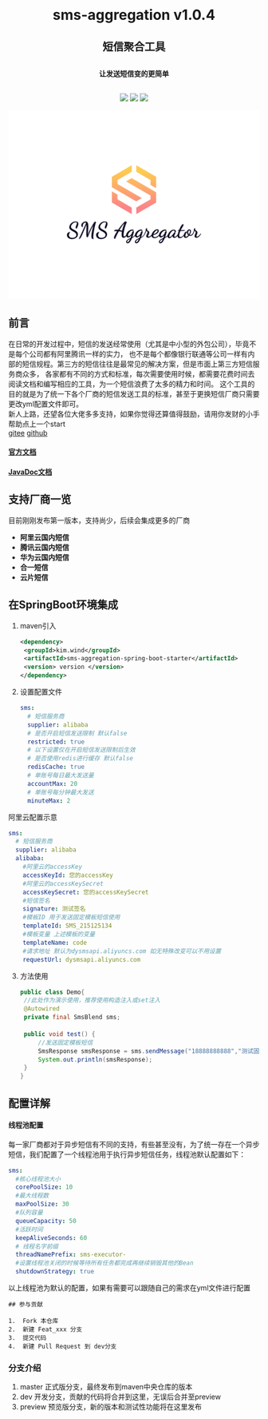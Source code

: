 <h1 align="center" style="margin: 30px 0 30px; font-weight: bold;">sms-aggregation v1.0.4</h1>
<h2 align="center" style="margin: 30px 0 30px; font-weight: bold;">短信聚合工具</h2>
<h4 align="center" style="margin: 30px 0 30px; font-weight: bold;">让发送短信变的更简单</h4>
<p align="center">
<a href="https://gitee.com/the-wind-is-like-a-song/sms_aggregation/stargazers"><img src="https://gitee.com/the-wind-is-like-a-song/sms_aggregation/badge/star.svg?theme=gvp"></a>
<a href="https://gitee.com/the-wind-is-like-a-song/sms_aggregation/master/LICENSE"><img src="https://img.shields.io/badge/license-Apache--2.0-green"></a>
<a href="https://gitee.com/the-wind-is-like-a-song/sms_aggregation"><img src="https://img.shields.io/badge/version-v1.0.4-blue"></a>
</p>
<img src="/public/logo.png">

## 前言

在日常的开发过程中，短信的发送经常使用（尤其是中小型的外包公司），毕竟不是每个公司都有阿里腾讯一样的实力，
也不是每个都像银行联通等公司一样有内部的短信规程。第三方的短信往往是最常见的解决方案，但是市面上第三方短信服务商众多，
各家都有不同的方式和标准，每次需要使用时候，都需要花费时间去阅读文档和编写相应的工具，为一个短信浪费了太多的精力和时间。
这个工具的目的就是为了统一下各个厂商的短信发送工具的标准，甚至于更换短信厂商只需要更改yml配置文件即可。  
新人上路，还望各位大佬多多支持，如果你觉得还算值得鼓励，请用你发财的小手帮助点上一个start  
[gitee](https://gitee.com/the-wind-is-like-a-song/sms_aggregation)
[github](https://github.com/fengruge/sms_aggregation)

#### [官方文档](http://wind.kim)
#### [JavaDoc文档](https://apidoc.gitee.com/the-wind-is-like-a-song/sms_aggregation)

## 支持厂商一览

目前刚刚发布第一版本，支持尚少，后续会集成更多的厂商

- **阿里云国内短信**
- **腾讯云国内短信**
- **华为云国内短信**
- **合一短信**
- **云片短信**

## 在SpringBoot环境集成

1. maven引入
   
   ```xml
   <dependency>
    <groupId>kim.wind</groupId>
    <artifactId>sms-aggregation-spring-boot-starter</artifactId>
    <version> version </version>
   </dependency>
   ```
2. 设置配置文件
   
   ```yaml
   sms:
     # 短信服务商 
     supplier: alibaba
     # 是否开启短信发送限制 默认false
     restricted: true
     # 以下设置仅在开启短信发送限制后生效
     # 是否使用redis进行缓存 默认false
     redisCache: true
     # 单账号每日最大发送量
     accountMax: 20
     # 单账号每分钟最大发送
     minuteMax: 2
   ```

阿里云配置示意
```yaml
sms:
  # 短信服务商
  supplier: alibaba
  alibaba:
    #阿里云的accessKey
    accessKeyId: 您的accessKey
    #阿里云的accessKeySecret
    accessKeySecret: 您的accessKeySecret
    #短信签名
    signature: 测试签名
    #模板ID 用于发送固定模板短信使用
    templateId: SMS_215125134
    #模板变量 上述模板的变量
    templateName: code
    #请求地址 默认为dysmsapi.aliyuncs.com 如无特殊改变可以不用设置
    requestUrl: dysmsapi.aliyuncs.com
```

3. 方法使用
   
   ```java
   public class Demo{
    //此处作为演示使用，推荐使用构造注入或set注入
    @Autowired
    private final SmsBlend sms;
   
    public void test() {
        //发送固定模板短信
        SmsResponse smsResponse = sms.sendMessage("18888888888","测试固定模板短信");
        System.out.println(smsResponse);
    }
   }
   ```


## 配置详解

#### 线程池配置

每一家厂商都对于异步短信有不同的支持，有些甚至没有，为了统一存在一个异步短信，我们配置了一个线程池用于执行异步短信任务，线程池默认配置如下：  

```yaml
sms:
  #核心线程池大小
  corePoolSize: 10
  #最大线程数
  maxPoolSize: 30
  #队列容量
  queueCapacity: 50
  #活跃时间
  keepAliveSeconds: 60
  # 线程名字前缀
  threadNamePrefix: sms-executor-
  #设置线程池关闭的时候等待所有任务都完成再继续销毁其他的Bean
  shutdownStrategy: true
```

以上线程池为默认的配置，如果有需要可以跟随自己的需求在yml文件进行配置

```
## 参与贡献

1.  Fork 本仓库
2.  新建 Feat_xxx 分支
3.  提交代码
4.  新建 Pull Request 到 dev分支
```
### 分支介绍
1. master 正式版分支，最终发布到maven中央仓库的版本
2. dev 开发分支，贡献的代码将合并到这里，无误后合并至preview
3. preview 预览版分支，新的版本和测试性功能将在这里发布
